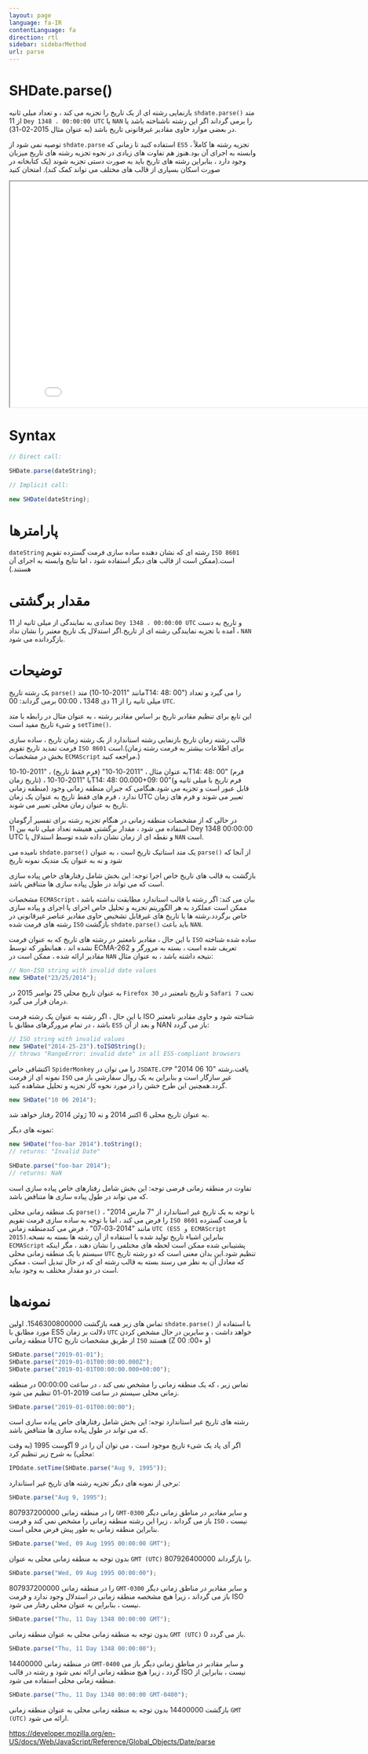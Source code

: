 ```yaml
---
layout: page
language: fa-IR
contentLanguage: fa
direction: rtl
sidebar: sidebarMethod
url: parse
---
```


# SHDate.parse()

متد <code dir="ltr">shdate.parse()</code> بازنمایی رشته ای از یک تاریخ را تجزیه می کند ، و تعداد میلی ثانیه از 11 `Dey 1348 ، 00:00:00 UTC` یا `NAN` را برمی گرداند اگر این رشته ناشناخته باشد یا در بعضی موارد حاوی مقادیر غیرقانونی تاریخ باشد (به عنوان مثال 2015-02-31).

توصیه نمی شود از `shdate.parse` استفاده کنید تا زمانی که `ES5` ، تجزیه رشته ها کاملاً وابسته به اجرای آن بود.هنوز هم تفاوت های زیادی در نحوه تجزیه رشته های تاریخ میزبان وجود دارد ، بنابراین رشته های تاریخ باید به صورت دستی تجزیه شوند (یک کتابخانه در صورت اسکان بسیاری از قالب های مختلف می تواند کمک کند).
امتحان کنید

<iframe style="width: 830px; height: 460px;" src="/SHDateTime-js/examples/live.html?function=parse" title="MDN Web Docs Interactive Example" loading="lazy"></iframe>
<br/>

# Syntax

```js
// Direct call:

SHDate.parse(dateString);

// Implicit call:

new SHDate(dateString);
```

# پارامترها

<code dir="ltr">dateString</code>
رشته ای که نشان دهنده ساده سازی فرمت گسترده تقویم `ISO 8601` است.(ممکن است از قالب های دیگر استفاده شود ، اما نتایج وابسته به اجرای آن هستند.)

# مقدار برگشتی

تعدادی به نمایندگی از میلی ثانیه از 11 `Dey 1348 ، 00:00:00 UTC` و تاریخ به دست آمده با تجزیه نمایندگی رشته ای از تاریخ.اگر استدلال یک تاریخ معتبر را نشان نداد ، `NAN` بازگردانده می شود.

# توضیحات

متد <code dir = "ltr">parse()</code> یک رشته تاریخ (مانند "2011-10-10T14: 48: 00") را می گیرد و تعداد میلی ثانیه را از 11 دی 1348 ، 00:00 برمی گرداند: 00 `UTC`.

این تابع برای تنظیم مقادیر تاریخ بر اساس مقادیر رشته ، به عنوان مثال در رابطه با متد <code dir="ltr">setTime()</code> و شیء تاریخ مفید است.

قالب رشته زمان تاریخ
بازنمایی رشته استاندارد از یک رشته زمان تاریخ ، ساده سازی فرمت تمدید تاریخ تقویم `ISO 8601` است.(برای اطلاعات بیشتر به فرمت رشته زمان بخش در مشخصات `ECMAScript` مراجعه کنید.)

به عنوان مثال ، "2011-10-10" (فرم فقط تاریخ) ، "2011-10-10T14: 48: 00" (فرم تاریخ زمان) ، یا "2011-10-10T14: 48: 00.000+09: 00"(فرم تاریخ با میلی ثانیه و منطقه زمانی) قابل عبور است و تجزیه می شود.هنگامی که جبران منطقه زمانی وجود ندارد ، فرم های فقط تاریخ به عنوان یک زمان UTC تعبیر می شوند و فرم های زمان تاریخ به عنوان زمان محلی تعبیر می شوند.

در حالی که از مشخصات منطقه زمانی در هنگام تجزیه رشته برای تفسیر آرگومان استفاده می شود ، مقدار برگشتی همیشه تعداد میلی ثانیه بین 11 Dey 1348 00:00:00 UTC و نقطه ای از زمان نشان داده شده توسط استدلال یا `NAN` است.

از آنجا که <code dir = "ltr">parse()</code> یک متد استاتیک تاریخ است ، به عنوان <code dir = "ltr">shdate.parse()</code> نامیده می شود و نه به عنوان یک متدیک نمونه تاریخ

بازگشت به قالب های تاریخ خاص اجرا
توجه: این بخش شامل رفتارهای خاص پیاده سازی است که می تواند در طول پیاده سازی ها متناقض باشد.

مشخصات `ECMAScript` بیان می کند: اگر رشته با قالب استاندارد مطابقت نداشته باشد ، ممکن است عملکرد به هر الگوریتم تجزیه و تحلیل خاص اجرای یا اجرای و پیاده سازی خاص برگردد.رشته ها یا تاریخ های غیرقابل تشخیص حاوی مقادیر عناصر غیرقانونی در رشته های فرمت شده `ISO` باید باعث <code dir = "ltr">shdate.parse()</code> بازگشت `NAN`.

با این حال ، مقادیر نامعتبر در رشته های تاریخ که به عنوان فرمت `ISO` ساده شده شناخته نشده اند ، همانطور که توسط ECMA-262 تعریف شده است ، بسته به مرورگر و مقادیر ارائه شده ، ممکن است در `NAN` نتیجه داشته باشد ، به عنوان مثال:

```js
// Non-ISO string with invalid date values
new SHDate("23/25/2014");
```

به عنوان تاریخ محلی 25 نوامبر 2015 در `Firefox 30` و تاریخ نامعتبر در `Safari 7` تحت درمان قرار می گیرد.

با این حال ، اگر رشته به عنوان یک رشته فرمت ISO شناخته شود و حاوی مقادیر نامعتبر باشد ، در تمام مرورگرهای مطابق با `ES5` و بعد از آن NAN باز می گردد:

```js
// ISO string with invalid values
new SHDate("2014-25-23").toISOString();
// throws "RangeError: invalid date" in all ES5-compliant browsers
```

اکتشافی خاص `SpiderMonkey` را می توان در `JSDATE.CPP` یافت.رشته "10 06 2014" نمونه ای از فرمت `ISO` غیر سازگار است و بنابراین به یک روال سفارشی باز می گردد.همچنین این طرح خشن را در مورد نحوه کار تجزیه و تحلیل مشاهده کنید.

```js
new SHDate("10 06 2014");
```

به عنوان تاریخ محلی 6 اکتبر 2014 و نه 10 ژوئن 2014 رفتار خواهد شد.

نمونه های دیگر:

```js
new SHDate("foo-bar 2014").toString();
// returns: "Invalid Date"

SHDate.parse("foo-bar 2014");
// returns: NaN
```

تفاوت در منطقه زمانی فرضی
توجه: این بخش شامل رفتارهای خاص پیاده سازی است که می تواند در طول پیاده سازی ها متناقض باشد.

با توجه به یک تاریخ غیر استاندارد از "7 مارس 2014" ، <code dir="ltr">parse()</code> یک منطقه زمانی محلی را فرض می کند ، اما با توجه به ساده سازی فرمت تقویم `ISO 8601` با فرمت گسترده مانند "2014-03-07" ، فرض می کندمنطقه زمانی `UTC (ES5 و ECMAScript 2015)`.بنابراین اشیاء تاریخ تولید شده با استفاده از آن رشته ها بسته به نسخه `ECMAScript` پشتیبانی شده ممکن است لحظه های مختلفی را نشان دهند ، مگر اینکه سیستم با یک منطقه زمانی محلی `UTC` تنظیم شود.این بدان معنی است که دو رشته تاریخ که معادل آن به نظر می رسند بسته به قالب رشته ای که در حال تبدیل است ، ممکن است در دو مقدار مختلف به وجود بیاید.

# نمونه‌ها

با استفاده از <code dir = "ltr">shdate.parse()</code>
تماس های زیر همه بازگشت 1546300800000. اولین مورد مطابق با ES5 دلالت بر زمان `UTC` خواهد داشت ، و سایرین در حال مشخص کردن منطقه زمانی UTC از طریق مشخصات تاریخ `ISO` هستند (Z و +00: 00)

```js
SHDate.parse("2019-01-01");
SHDate.parse("2019-01-01T00:00:00.000Z");
SHDate.parse("2019-01-01T00:00:00.000+00:00");
```

تماس زیر ، که یک منطقه زمانی را مشخص نمی کند ، در ساعت 00:00:00 در منطقه زمانی محلی سیستم در ساعت 2019-01-01 تنظیم می شود.

```js
SHDate.parse("2019-01-01T00:00:00");
```

رشته های تاریخ غیر استاندارد
توجه: این بخش شامل رفتارهای خاص پیاده سازی است که می تواند در طول پیاده سازی ها متناقض باشد.

اگر آی پاد یک شیء تاریخ موجود است ، می توان آن را در 9 آگوست 1995 (به وقت محلی) به شرح زیر تنظیم کرد:

```js
IPOdate.setTime(SHDate.parse("Aug 9, 1995"));
```

برخی از نمونه های دیگر تجزیه رشته های تاریخ غیر استاندارد:

```js
SHDate.parse("Aug 9, 1995");
```

807937200000 را در منطقه زمانی `GMT-0300` و سایر مقادیر در مناطق زمانی دیگر باز می گرداند ، زیرا این رشته منطقه زمانی را مشخص نمی کند و فرمت `ISO` نیست ، بنابراین منطقه زمانی به طور پیش فرض محلی است.

```js
SHDate.parse("Wed, 09 Aug 1995 00:00:00 GMT");
```

بدون توجه به منطقه زمانی محلی به عنوان `GMT (UTC)` 807926400000 را بازگرداند.

```js
SHDate.parse("Wed, 09 Aug 1995 00:00:00");
```

807937200000 را در منطقه زمانی `GMT-0300` و سایر مقادیر در مناطق زمانی دیگر باز می گرداند ، زیرا هیچ مشخصه منطقه زمانی در استدلال وجود ندارد و فرمت ISO نیست ، بنابراین به عنوان محلی رفتار می شود.

```js
SHDate.parse("Thu, 11 Day 1348 00:00:00 GMT");
```

بدون توجه به منطقه زمانی محلی به عنوان منطقه زمانی `GMT (UTC)` 0 باز می گردد.

```js
SHDate.parse("Thu, 11 Day 1348 00:00:00");
```

14400000 در منطقه زمانی `GMT-0400` و سایر مقادیر در مناطق زمانی دیگر باز می گردد ، زیرا هیچ منطقه زمانی ارائه نمی شود و رشته در قالب ISO نیست ، بنابراین از منطقه زمانی محلی استفاده می شود.

```js
SHDate.parse("Thu, 11 Day 1348 00:00:00 GMT-0400");
```

بازگشت 14400000 بدون توجه به منطقه زمانی محلی به عنوان منطقه زمانی `GMT (UTC)` ارائه می شود.

https://developer.mozilla.org/en-US/docs/Web/JavaScript/Reference/Global_Objects/Date/parse
